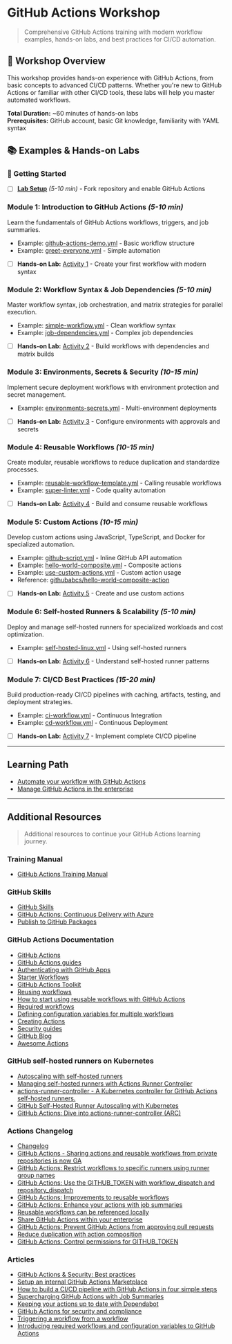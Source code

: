 # GitHub Actions Workshop
> Comprehensive GitHub Actions training with modern workflow examples, hands-on labs, and best practices for CI/CD automation.

## 🎯 Workshop Overview

This workshop provides hands-on experience with GitHub Actions, from basic concepts to advanced CI/CD patterns. Whether you're new to GitHub Actions or familiar with other CI/CD tools, these labs will help you master automated workflows.

**Total Duration:** ~60 minutes of hands-on labs  
**Prerequisites:** GitHub account, basic Git knowledge, familiarity with YAML syntax

## 📚 Examples & Hands-on Labs

### 🚀 Getting Started
- [ ] **[Lab Setup](/labs/setup.md)** _(5-10 min)_ - Fork repository and enable GitHub Actions

### Module 1: Introduction to GitHub Actions _(5-10 min)_
Learn the fundamentals of GitHub Actions workflows, triggers, and job summaries.

- Example: [github-actions-demo.yml](/.github/workflows/github-actions-demo.yml) - Basic workflow structure
- Example: [greet-everyone.yml](/.github/workflows/greet-everyone.yml) - Simple automation
- [ ] **Hands-on Lab:** [Activity 1](/labs/lab01.md) - Create your first workflow with modern syntax

### Module 2: Workflow Syntax & Job Dependencies _(5-10 min)_
Master workflow syntax, job orchestration, and matrix strategies for parallel execution.

- Example: [simple-workflow.yml](/.github/workflows/simple-workflow.yml) - Clean workflow syntax
- Example: [job-dependencies.yml](/.github/workflows/job-dependencies.yml) - Complex job dependencies
- [ ] **Hands-on Lab:** [Activity 2](/labs/lab02.md) - Build workflows with dependencies and matrix builds

### Module 3: Environments, Secrets & Security _(10-15 min)_
Implement secure deployment workflows with environment protection and secret management.

- Example: [environments-secrets.yml](/.github/workflows/environments-secrets.yml) - Multi-environment deployments
- [ ] **Hands-on Lab:** [Activity 3](/labs/lab03.md) - Configure environments with approvals and secrets

### Module 4: Reusable Workflows _(10-15 min)_
Create modular, reusable workflows to reduce duplication and standardize processes.

- Example: [reusable-workflow-template.yml](/.github/workflows/reusable-workflow-template.yml) - Calling reusable workflows
- Example: [super-linter.yml](/.github/workflows/super-linter.yml) - Code quality automation
- [ ] **Hands-on Lab:** [Activity 4](/labs/lab04.md) - Build and consume reusable workflows

### Module 5: Custom Actions _(10-15 min)_
Develop custom actions using JavaScript, TypeScript, and Docker for specialized automation.

- Example: [github-script.yml](/.github/workflows/github-script.yml) - Inline GitHub API automation
- Example: [hello-world-composite.yml](/.github/workflows/hello-world-composite.yml) - Composite actions
- Example: [use-custom-actions.yml](/.github/workflows/use-custom-actions.yml) - Custom action usage
- Reference: [githubabcs/hello-world-composite-action](https://github.com/githubabcs/hello-world-composite-action)
- [ ] **Hands-on Lab:** [Activity 5](/labs/lab05.md) - Create and use custom actions

### Module 6: Self-hosted Runners & Scalability _(5-10 min)_
Deploy and manage self-hosted runners for specialized workloads and cost optimization.

- Example: [self-hosted-linux.yml](/.github/workflows/self-hosted-linux.yml) - Using self-hosted runners
- [ ] **Hands-on Lab:** [Activity 6](/labs/lab06.md) - Understand self-hosted runner patterns

### Module 7: CI/CD Best Practices _(15-20 min)_
Build production-ready CI/CD pipelines with caching, artifacts, testing, and deployment strategies.

- Example: [ci-workflow.yml](/.github/workflows/ci-workflow.yml) - Continuous Integration
- Example: [cd-workflow.yml](/.github/workflows/cd-workflow.yml) - Continuous Deployment
- [ ] **Hands-on Lab:** [Activity 7](/labs/lab07.md) - Implement complete CI/CD pipeline

---

## Learning Path
- [Automate your workflow with GitHub Actions](https://learn.microsoft.com/en-us/training/paths/automate-workflow-github-actions/)
- [Manage GitHub Actions in the enterprise](https://learn.microsoft.com/en-us/training/modules/manage-github-actions-enterprise/)

---

## Additional Resources
> Additional resources to continue your GitHub Actions learning journey.

### Training Manual
- [GitHub Actions Training Manual](https://githubtraining.github.io/actions-facilitator-guide/#/)

### GitHub Skills
- [GitHub Skills](https://github.com/skills)
- [GitHub Actions: Continuous Delivery with Azure](https://github.com/skills/continuous-delivery-azure)
- [Publish to GitHub Packages](https://github.com/skills/publish-packages)

### GitHub Actions Documentation
- [GitHub Actions](https://docs.github.com/en/actions)
- [GitHub Actions guides](https://docs.github.com/en/actions/guides)
- [Authenticating with GitHub Apps](https://docs.github.com/en/developers/apps/building-github-apps/authenticating-with-github-apps#generating-a-private-key)
- [Starter Workflows](https://github.com/actions/starter-workflows)
- [GitHub Actions Toolkit](https://github.com/actions/toolkit)
- [Reusing workflows](https://docs.github.com/en/enterprise-cloud@latest/actions/using-workflows/reusing-workflows)
- [How to start using reusable workflows with GitHub Actions](https://github.blog/2022-02-10-using-reusable-workflows-github-actions/)
- [Required workflows](https://docs.github.com/en/actions/using-workflows/required-workflows)
- [Defining configuration variables for multiple workflows](https://docs.github.com/en/actions/learn-github-actions/variables#defining-configuration-variables-for-multiple-workflows)
- [Creating Actions](https://docs.github.com/en/actions/creating-actions)
- [Security guides](https://docs.github.com/en/actions/security-guides)
- [GitHub Blog](https://github.blog/)
- [Awesome Actions](https://github.com/sdras/awesome-actions)

### GitHub self-hosted runners on Kubernetes
- [Autoscaling with self-hosted runners](https://docs.github.com/en/actions/hosting-your-own-runners/autoscaling-with-self-hosted-runners)
- [Managing self-hosted runners with Actions Runner Controller](https://docs.github.com/en/actions/hosting-your-own-runners/managing-self-hosted-runners-with-actions-runner-controller)
- [actions-runner-controller - A Kubernetes controller for GitHub Actions self-hosted runners.](https://github.com/actions/actions-runner-controller)
- [GitHub Self-Hosted Runner Autoscaling with Kubernetes](https://tgrall.github.io/blog/2022/10/16/github-self-hosted-runner-autoscaling-with-kubernetes)
- [GitHub Actions: Dive into actions-runner-controller (ARC)](https://www.youtube.com/watch?v=_F5ocPrv6io)

### Actions Changelog
- [Changelog](https://github.blog/changelog/label/actions/)
- [GitHub Actions - Sharing actions and reusable workflows from private repositories is now GA](https://github.blog/changelog/2022-12-14-github-actions-sharing-actions-and-reusable-workflows-from-private-repositories-is-now-ga/)
- [GitHub Actions: Restrict workflows to specific runners using runner group names](https://github.blog/changelog/2022-11-01-github-actions-restrict-workflows-to-specific-runners-using-runner-group-names/)
- [GitHub Actions: Use the GITHUB_TOKEN with workflow_dispatch and repository_dispatch](https://github.blog/changelog/2022-09-08-github-actions-use-github_token-with-workflow_dispatch-and-repository_dispatch/)
- [GitHub Actions: Improvements to reusable workflows](https://github.blog/changelog/2022-08-22-github-actions-improvements-to-reusable-workflows-2/)
- [GitHub Actions: Enhance your actions with job summaries](https://github.blog/changelog/2022-05-09-github-actions-enhance-your-actions-with-job-summaries/)
- [Reusable workflows can be referenced locally](https://github.blog/changelog/2022-01-25-github-actions-reusable-workflows-can-be-referenced-locally/)
- [Share GitHub Actions within your enterprise](https://github.blog/changelog/2022-01-21-share-github-actions-within-your-enterprise/)
- [GitHub Actions: Prevent GitHub Actions from approving pull requests](https://github.blog/changelog/2022-01-14-github-actions-prevent-github-actions-from-approving-pull-requests/)
- [Reduce duplication with action composition](https://github.blog/changelog/2021-08-25-github-actions-reduce-duplication-with-action-composition/)
- [GitHub Actions: Control permissions for GITHUB_TOKEN](https://github.blog/changelog/2021-04-20-github-actions-control-permissions-for-github_token/)

### Articles
- [GitHub Actions & Security: Best practices](https://devopsjournal.io/blog/2021/02/06/GitHub-Actions)
- [Setup an internal GitHub Actions Marketplace](https://devopsjournal.io/blog/2021/10/14/GitHub-Actions-Internal-Marketplace)
- [How to build a CI/CD pipeline with GitHub Actions in four simple steps](https://github.blog/2022-02-02-build-ci-cd-pipeline-github-actions-four-steps/)
- [Supercharging GitHub Actions with Job Summaries](https://github.blog/2022-05-09-supercharging-github-actions-with-job-summaries/)
- [Keeping your actions up to date with Dependabot](https://docs.github.com/en/code-security/dependabot/working-with-dependabot/keeping-your-actions-up-to-date-with-dependabot)
- [GitHub Actions for security and compliance](https://github.blog/2021-10-22-github-actions-for-security-compliance/)
- [Triggering a workflow from a workflow](https://docs.github.com/en/actions/using-workflows/triggering-a-workflow#triggering-a-workflow-from-a-workflow)
- [Introducing required workflows and configuration variables to GitHub Actions](https://github.blog/2023-01-10-introducing-required-workflows-and-configuration-variables-to-github-actions/)
